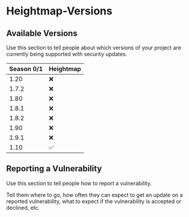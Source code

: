 # Heightmap-Versions

## Available Versions

Use this section to tell people about which versions of your project are
currently being supported with security updates.

| Season 0/1| Heightmap          |
| -------   | ------------------ |
| 1.20      | :x:                || 1.20      | :x:                |
| 1.7.2     | :x:                |
| 1.80      | :x:                |
| 1.8.1     | :x:                |
| 1.8.2     | :x:                |
| 1.90      | :x:                |
| 1.9.1     | :x:                |
| 1.10      | :white_check_mark: |


## Reporting a Vulnerability

Use this section to tell people how to report a vulnerability.

Tell them where to go, how often they can expect to get an update on a
reported vulnerability, what to expect if the vulnerability is accepted or
declined, etc.

